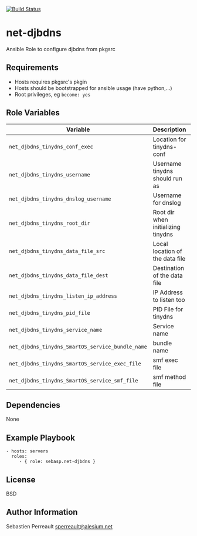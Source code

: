[![Build Status](https://travis-ci.org/sperreault/ansible-net-djbdns.svg?branch=master)](https://travis-ci.org/sperreault/ansible-net-djbdns)

net-djbdns
=========

Ansible Role to configure djbdns from pkgsrc

Requirements
------------

- Hosts requires pkgsrc's pkgin
- Hosts should be bootstrapped for ansible usage (have python,...)
- Root privileges, eg `become: yes`

Role Variables
--------------

| Variable | Description | Default value |
|----------|-------------|---------------|
| `net_djbdns_tinydns_conf_exec` | Location for tinydns-conf | `"/opt/local/bin/tinydns-conf"` | 
| `net_djbdns_tinydns_username` | Username tinydns should run as | `"tinydns"` | 
| `net_djbdns_tinydns_dnslog_username` | Username for dnslog | `"dnslog"` | 
| `net_djbdns_tinydns_root_dir` | Root dir when initializing tinydns | `"/var/db/tinydns"` | 
| `net_djbdns_tinydns_data_file_src` | Local location of the data file | `"data"` | 
| `net_djbdns_tinydns_data_file_dest` | Destination of the data file | `"net_djbdns_tinydns_data_file_dest"` | 
| `net_djbdns_tinydns_listen_ip_address` | IP Address to listen too | `"127.0.0.1"` | 
| `net_djbdns_tinydns_pid_file` | PID File for tinydns | `"/var/run/tinydns.pid"` | 
| `net_djbdns_tinydns_service_name` | Service name  | `"pkgsrc/tinydns"` | 
| `net_djbdns_tinydns_SmartOS_service_bundle_name` | bundle name | `"tinydns"` | 
| `net_djbdns_tinydns_SmartOS_service_exec_file` | smf exec file | `"/opt/local/lib/svc/method/tinydns-svc"` | 
| `net_djbdns_tinydns_SmartOS_service_smf_file` | smf method file | `"/opt/local/lib/svc/manifest/tinydns.xml"` | 

Dependencies
------------

None

Example Playbook
----------------


    - hosts: servers
      roles:
         - { role: sebasp.net-djbdns }

License
-------

BSD

Author Information
------------------

Sebastien Perreault <sperreault@alesium.net>

